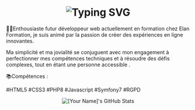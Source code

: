 ### 

<div align="center">
    <h1>
        <img src="https://readme-typing-svg.herokuapp.com?font=Jetbrains+mono&size=40&duration=3000&color=33FF33&center=true&vCenter=true&width=435&lines=Hello+World..+I'm+Lucas;This+is..;..my+Github..;" alt="Typing SVG"/>
    </h1>
</div>

👨‍💻Enthousiaste  futur développeur web actuellement en formation chez Elan Formation, je suis animé par la passion de créer des expériences en ligne innovantes.

 Ma simplicité et ma jovialité se conjuguent avec mon engagement à perfectionner mes compétences techniques et à résoudre des défis complexes, tout en étant une personne accessible .

📚Compétences :

#HTML5
#CSS3
#PHP8
#Javascript
#Symfony7
#RGPD


<div align="center">
    <img src="https://github-profile-summary-cards.vercel.app/api/cards/profile-details?username=LucasGiamberini&theme=github_dark" alt="[Your Name]'s GitHub Stats"/>
</div>

